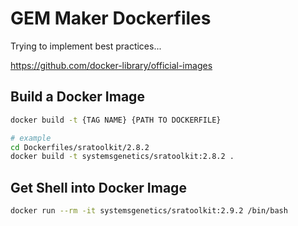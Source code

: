 # GEM Maker Dockerfiles

Trying to implement best practices...

https://github.com/docker-library/official-images

## Build a Docker Image

```bash
docker build -t {TAG NAME} {PATH TO DOCKERFILE}

# example
cd Dockerfiles/sratoolkit/2.8.2
docker build -t systemsgenetics/sratoolkit:2.8.2 .
```

## Get Shell into Docker Image

```bash
docker run --rm -it systemsgenetics/sratoolkit:2.9.2 /bin/bash
```
